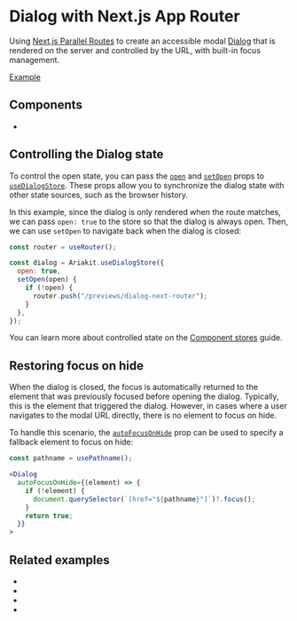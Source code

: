 # Dialog with Next.js App Router

<p data-description>
  Using <a href="https://nextjs.org/docs/app/building-your-application/routing/parallel-routes">Next.js Parallel Routes</a> to create an accessible modal <a href="/components/dialog">Dialog</a> that is rendered on the server and controlled by the URL, with built-in focus management.
</p>

<a href="./page.tsx" data-playground>Example</a>

## Components

<div data-cards="components">

- [](/components/dialog)

</div>

## Controlling the Dialog state

To control the open state, you can pass the [`open`](/apis/dialog-store#open) and [`setOpen`](/apis/dialog-store#setopen) props to [`useDialogStore`](/apis/dialog-store). These props allow you to synchronize the dialog state with other state sources, such as the browser history.

In this example, since the dialog is only rendered when the route matches, we can pass `open: true` to the store so that the dialog is always open. Then, we can use `setOpen` to navigate back when the dialog is closed:

```js
const router = useRouter();

const dialog = Ariakit.useDialogStore({
  open: true,
  setOpen(open) {
    if (!open) {
      router.push("/previews/dialog-next-router");
    }
  },
});
```

You can learn more about controlled state on the [Component stores](/guide/component-stores#controlled-state) guide.

## Restoring focus on hide

When the dialog is closed, the focus is automatically returned to the element that was previously focused before opening the dialog. Typically, this is the element that triggered the dialog. However, in cases where a user navigates to the modal URL directly, there is no element to focus on hide.

To handle this scenario, the [`autoFocusOnHide`](/apis/dialog#autofocusonhide) prop can be used to specify a fallback element to focus on hide:

```jsx
const pathname = usePathname();

<Dialog
  autoFocusOnHide={(element) => {
    if (!element) {
      document.querySelector(`[href="${pathname}"]`)?.focus();
    }
    return true;
  }}
>
```

## Related examples

<div data-cards="examples">

- [](/examples/tab-next-router/)
- [](/examples/dialog-react-router/)
- [](/examples/dialog-menu/)
- [](/examples/dialog-nested/)

</div>
